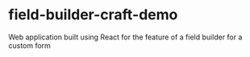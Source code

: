 # field-builder-craft-demo
Web application built using React for the feature of a field builder for a custom form
